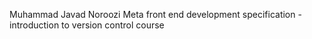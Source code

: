 Muhammad Javad Noroozi
Meta front end development specification - introduction to version control course
